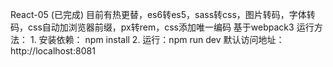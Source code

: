 React-05 (已完成)
                            目前有热更替，es6转es5，sass转css，图片转码，字体转码，css自动加浏览器前缀，px转rem，css添加唯一编码
                            基于webpack3
                            运行方法：
                            1. 安装依赖： npm install
                            2. 运行：npm run dev
                            默认访问地址：http://localhost:8081